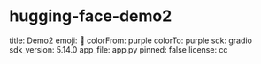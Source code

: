 # hugging-face-demo2

title: Demo2
emoji: 🐢
colorFrom: purple
colorTo: purple
sdk: gradio
sdk_version: 5.14.0
app_file: app.py
pinned: false
license: cc
